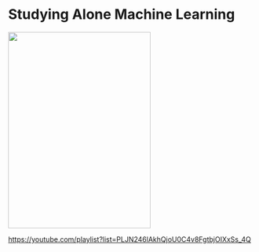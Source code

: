 # Studying Alone Machine Learning
<img src="https://user-images.githubusercontent.com/100292156/215307715-2d9cd367-ff37-4da4-bd02-53bd43a8dee3.png" width="290" height="400"/>


https://youtube.com/playlist?list=PLJN246lAkhQjoU0C4v8FgtbjOIXxSs_4Q
